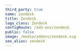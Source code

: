 ```yaml
---
third_party: true
name: zendesk
title: Zendesk
logo_class: Zendesk
configRoute: /add-ons/zendesk
public: false
image: /media/addons/zendesk.svg
seo_alias: zendesk
---
```

